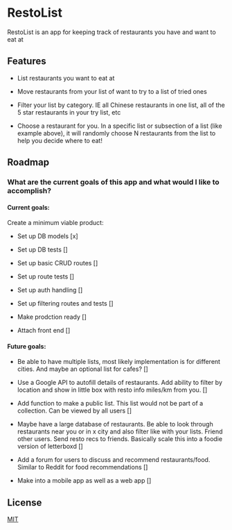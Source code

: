 # RestoList

RestoList is an app for keeping track of restaurants you have and want to eat at

## Features

- List restaurants you want to eat at

- Move restaurants from your list of want to try to a list of tried ones

- Filter your list by category. IE all Chinese restaurants in one list, all of the 5 star restaurants in your try list, etc

- Choose a restaurant for you. In a specific list or subsection of a list (like example above), it will randomly choose N restaurants from the list to help you decide where to eat!

<!--

Add all this stuff when app gets more finalized

## Getting Started

How do I use this app?

## Contributing

How can I contribute to this app? -->

## Roadmap

### What are the current goals of this app and what would I like to accomplish?

#### Current goals:

Create a minimum viable product:

- Set up DB models [x]

- Set up DB tests []

- Set up basic CRUD routes []

- Set up route tests []

- Set up auth handling []

- Set up filtering routes and tests []

- Make prodction ready []

- Attach front end []

#### Future goals:

- Be able to have multiple lists, most likely implementation is for different cities. And maybe an optional list for cafes? []

- Use a Google API to autofill details of restaurants. Add ability to filter by location and show in little box with resto info miles/km from you. []

- Add function to make a public list. This list would not be part of a collection. Can be viewed by all users []

- Maybe have a large database of restaurants. Be able to look through restaurants near you or in x city and also filter like with your lists. Friend other users. Send resto recs to friends. Basically scale this into a foodie version of letterboxd []

- Add a forum for users to discuss and recommend restaurants/food. Similar to Reddit for food recommendations []

- Make into a mobile app as well as a web app []

## License

[MIT](https://choosealicense.com/licenses/mit/)

